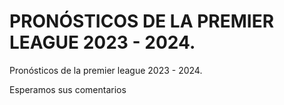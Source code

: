 # PRONÓSTICOS DE LA PREMIER LEAGUE 2023 - 2024.


Pronósticos de la premier league 2023 - 2024.   

Esperamos sus comentarios
